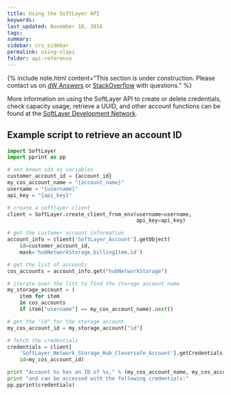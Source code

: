 ```yaml
---
title: Using the SoftLayer API
keywords: 
last_updated: November 18, 2016
tags: 
summary: 
sidebar: crs_sidebar
permalink: using-slapi
folder: api-reference
---
```


{% include note.html content="This section is under construction. Please contact us on [dW Answers](https://developer.ibm.com/answers/smartspace/public-cloud-object-storage/) or [StackOverflow](http://stackoverflow.com/questions/tagged/object-storage+ibm)  with questions." %}

More information on using the SoftLayer API to create or delete credentials, check capacity usage, retrieve a UUID, and other account functions can be found at the [SoftLayer Development Network](http://sldn.softlayer.com/reference/services/SoftLayer_Network_Storage_Hub_Cleversafe_Account).

## Example script to retrieve an account ID

```python
import SoftLayer
import pprint as pp

# set known ids as variables
customer_account_id = {account_id}
my_cos_account_name = "{account_name}"
username = "{username}"
api_key = "{api_key}"

# create a softlayer client
client = SoftLayer.create_client_from_env(username=username,
                                          api_key=api_key)

# get the customer account information
account_info = client['SoftLayer_Account'].getObject(
    id=customer_account_id,
    mask='hubNetworkStorage.billingItem.id')

# get the list of accounts
cos_accounts = account_info.get("hubNetworkStorage")

# iterate over the list to find the storage account name
my_storage_account = (
    item for item
    in cos_accounts
    if item["username"] == my_cos_account_name).next()

# get the "id" for the storage account
my_cos_account_id = my_storage_account["id"]

# fetch the credentials
credentials = client[
    'SoftLayer_Network_Storage_Hub_Cleversafe_Account'].getCredentials(
    id=my_cos_account_id)

print "Account %s has an ID of %s," % (my_cos_account_name, my_cos_account_id)
print "and can be accessed with the following credentials:"
pp.pprint(credentials)
```

